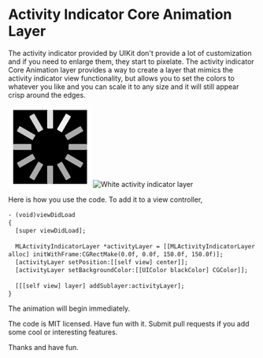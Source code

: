 Activity Indicator Core Animation Layer
===================================

The activity indicator provided by UIKit don't provide a lot of customization and if you need to enlarge them, they start to pixelate. The activity indicator Core Animation layer provides a way to create a layer that mimics the activity indicator view functionality, but allows you to set the colors to whatever you like and you can scale it to any size and it will still appear crisp around the edges.

![Black activity indicator layer](blackam.png)
![White activity indicator layer](whitekam.png)

Here is how you use the code. To add it to a view controller,

```
- (void)viewDidLoad
{
  [super viewDidLoad];

  MLActivityIndicatorLayer *activityLayer = [[MLActivityIndicatorLayer alloc] initWithFrame:CGRectMake(0.0f, 0.0f, 150.0f, 150.0f)];
  [activityLayer setPosition:[[self view] center]];
  [activityLayer setBackgroundColor:[[UIColor blackColor] CGColor]];
  
  [[[self view] layer] addSublayer:activityLayer];
}
```

The animation will begin immediately.

The code is MIT licensed. Have fun with it. Submit pull requests if you add some cool or interesting features.

Thanks and have fun.


